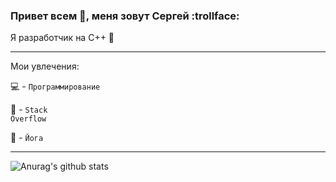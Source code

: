 
### Привет всем 👋, меня зовут Сергей  :trollface:

 Я разработчик на С++ :hammer:

---

Мои увлечения:

:computer: - <code>Программирование</code>

:notebook: - <code>Stack Overflow</code>

:pray: - <code>Йога</code>

---

![Anurag's github stats](https://github-readme-stats.vercel.app/api?username=sergeyValue&show_icons=true&theme=tokyonight)

<!--
**sergeyValue/sergeyValue** is a ✨ _special_ ✨ repository because its `README.md` (this file) appears on your GitHub profile.
